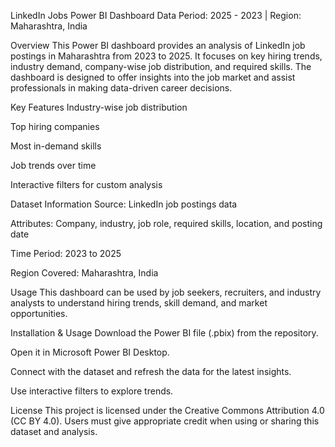 LinkedIn Jobs Power BI Dashboard
Data Period: 2025 - 2023 | Region: Maharashtra, India

Overview
This Power BI dashboard provides an analysis of LinkedIn job postings in Maharashtra from 2023 to 2025. It focuses on key hiring trends, industry demand, company-wise job distribution, and required skills. The dashboard is designed to offer insights into the job market and assist professionals in making data-driven career decisions.

Key Features
Industry-wise job distribution

Top hiring companies

Most in-demand skills

Job trends over time

Interactive filters for custom analysis

Dataset Information
Source: LinkedIn job postings data

Attributes: Company, industry, job role, required skills, location, and posting date

Time Period: 2023 to 2025

Region Covered: Maharashtra, India

Usage
This dashboard can be used by job seekers, recruiters, and industry analysts to understand hiring trends, skill demand, and market opportunities.

Installation & Usage
Download the Power BI file (.pbix) from the repository.

Open it in Microsoft Power BI Desktop.

Connect with the dataset and refresh the data for the latest insights.

Use interactive filters to explore trends.

License
This project is licensed under the Creative Commons Attribution 4.0 (CC BY 4.0). Users must give appropriate credit when using or sharing this dataset and analysis.
